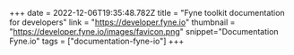+++
date = 2022-12-06T19:35:48.782Z
title = "Fyne toolkit documentation for developers"
link = "https://developer.fyne.io"
thumbnail = "https://developer.fyne.io/images/favicon.png"
snippet="Documentation Fyne.io"
tags = ["documentation-fyne-io"]
+++

